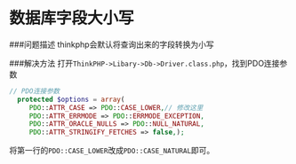 # 数据库字段大小写

###问题描述
thinkphp会默认将查询出来的字段转换为小写

###解决方法
打开`ThinkPHP->Libary->Db->Driver.class.php`，找到PDO连接参数
```php
// PDO连接参数
  protected $options = array(
     PDO::ATTR_CASE => PDO::CASE_LOWER,// 修改这里
     PDO::ATTR_ERRMODE => PDO::ERRMODE_EXCEPTION,
     PDO::ATTR_ORACLE_NULLS => PDO::NULL_NATURAL,
     PDO::ATTR_STRINGIFY_FETCHES => false,);

```
将第一行的`PDO::CASE_LOWER`改成`PDO::CASE_NATURAL`即可。